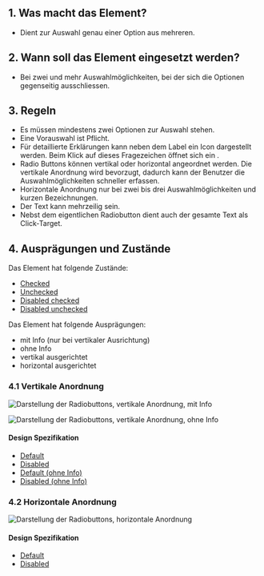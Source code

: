 ## 1. Was macht das Element?
*   Dient zur Auswahl genau einer Option aus mehreren.

## 2. Wann soll das Element eingesetzt werden?
*   Bei zwei und mehr Auswahlmöglichkeiten, bei der sich die Optionen gegenseitig ausschliessen.

## 3. Regeln
*   Es müssen mindestens zwei Optionen zur Auswahl stehen.
*   Eine Vorauswahl ist Pflicht.
*   Für detaillierte Erklärungen kann neben dem Label ein Icon dargestellt werden. Beim Klick auf dieses Fragezeichen öffnet sich ein .
*   Radio Buttons können vertikal oder horizontal angeordnet werden. Die vertikale Anordnung wird bevorzugt, dadurch kann der Benutzer die Auswahlmöglichkeiten schneller erfassen.
*   Horizontale Anordnung nur bei zwei bis drei Auswahlmöglichkeiten und kurzen Bezeichnungen.
*   Der Text kann mehrzeilig sein.
*   Nebst dem eigentlichen Radiobutton dient auch der gesamte Text als Click-Target.

## 4. Ausprägungen und Zustände
Das Element hat folgende Zustände:
*   [Checked](https://sbb.invisionapp.com/d/main#/console/14051805/313166963/inspect)
*   [Unchecked](https://sbb.invisionapp.com/d/main#/console/14051805/313166966/inspect)
*   [Disabled checked](https://sbb.invisionapp.com/d/main#/console/14051805/313166964/inspect)
*   [Disabled unchecked](https://sbb.invisionapp.com/d/main#/console/14051805/313166965/inspect)

Das Element hat folgende Ausprägungen:
*   mit Info (nur bei vertikaler Ausrichtung)
*   ohne Info
*   vertikal ausgerichtet
*   horizontal ausgerichtet

### 4.1 Vertikale Anordnung
![Darstellung der Radiobuttons, vertikale Anordnung, mit Info](https://raw.githubusercontent.com/sbb-design-systems/design-system-mobile-documentation/doku-update/documentation/radiobutton/images/ME12_Vertikal_default.png 'class: image')

![Darstellung der Radiobuttons, vertikale Anordnung, ohne Info](https://raw.githubusercontent.com/sbb-design-systems/design-system-mobile-documentation/doku-update/documentation/radiobutton/images/ME12_Vertikal_ohne_Info.png 'class: image')


#### Design Spezifikation
*   [Default](https://sbb.invisionapp.com/d/main#/console/14051805/313166967/inspect)
*   [Disabled](https://sbb.invisionapp.com/d/main#/console/14051805/313166968/inspect)
*   [Default (ohne Info)](https://sbb.invisionapp.com/d/main#/console/14051805/313166969/inspect)
*   [Disabled (ohne Info)](https://sbb.invisionapp.com/d/main#/console/14051805/313166970/inspect)

### 4.2 Horizontale Anordnung
![Darstellung der Radiobuttons, horizontale Anordnung](https://raw.githubusercontent.com/sbb-design-systems/design-system-mobile-documentation/doku-update/documentation/radiobutton/images/ME12_Horizontal.png 'class: image')


#### Design Spezifikation
*   [Default](https://sbb.invisionapp.com/d/main#/console/14051805/313166961/inspect)
*   [Disabled](https://sbb.invisionapp.com/d/main#/console/14051805/313166962/inspect)